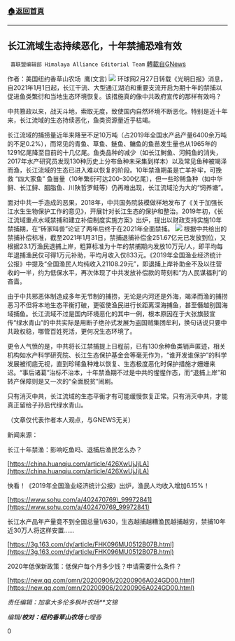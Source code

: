 ###  [:house:返回首頁](https://github.com/ourhimalayas/txt)
---

## 长江流域生态持续恶化，十年禁捕恐难有效
` 喜联盟编辑部 Himalaya Alliance Editorial Team` [轉載自GNews](https://gnews.org/zh-hans/937592/)

作者：美国纽约香草山农场  鹰(文言)
![]()![](https://gnews.org/wp-content/uploads/2021/02/22222222.jpg)
环球网2月27日转载《光明日报》消息，自2021年1月1日起，长江干流、大型通江湖泊和重要支流开启为期十年的禁捕以促进鱼类繁衍和当地生态环境恢复。该措施真的像中共政府宣传的那样有效吗？

中共篡政以来，战天斗地，索取无度，致使国内自然环境不断恶化。特别是近十年来，长江流域的生态持续恶化，鱼类资源量近乎枯竭。

长江流域的捕捞量近年来降至不足10万吨（占2019年全国水产品产量6400余万吨的不足0.2%），而常见的青鱼、草鱼、鲢鱼、鳙鱼的鱼苗发生量也从1965年的1291亿尾降至目前的十几亿尾。鱼类品种的减少（如长江鲥鱼、河鲀鱼的消失，2017年水产研究员发现130种历史上分布鱼种未采集到样本）以及常见鱼种被竭泽而渔，长江流域的生态已进入难以恢复的阶段。10年禁渔期虽是亡羊补牢，可挽救 “四大家鱼” 鱼苗量（10年繁衍可达200-300亿尾），但一些珍稀鱼种（如中华鲟、长江鲟、胭脂鱼、川陕哲罗鲑等）仍再难出现，长江流域沦为大的“饲养塘”。

面对中共一手造成的恶果，2018年，中共国务院装模做样地发布了《关于加强长江水生生物保护工作的意见》，开展针对长江生态的保护和整治。2019年初，《长江流域重点水域禁捕和建立补偿制度实施方案》出炉，提出以财政支持实施10年禁捕期，在“砖家叫兽”论证了两年后终于在2021年全面禁捕。
![]()![](https://gnews.org/wp-content/uploads/2021/02/555-scaled.jpg)
根据中共给出的禁捕补偿标准，截至2021年1月31日，禁捕退捕补偿金251.67亿元已发放到位，又根据23.1万渔民退捕上岸，粗算标准为十年的禁捕期内发放10万元/人，即平均每年退捕渔民仅可得1万元补助，平均月收入仅833元。《2019年全国渔业经济统计公报》中提及“全国渔民人均纯收入21108.29元”，即退捕上岸补助金不及以往营收的一半，约为低保水平，再次体现了中共发放补偿款的苛刻和“为人民谋福利”的吝啬。

由于中共邪恶体制造成多年无节制的捕捞，无论是内河还是外海，竭泽而渔的捕捞恶习不但将本地生态平衡打破，更驱使渔民进行长距离深海捕鱼，甚至僭越别国海域捕鱼。长江流域不过是国内环境恶化的其中一例，根本原因在于大张旗鼓宣传“绿水青山”的中共实际是用断子绝孙式发展为盗国贼集团牟利，换句话说只要中共政权稳，哪管百姓死活，更何况生态环境了。

更令人气愤的是，中共将长江禁捕提上日程前，已有130余种鱼类销声匿迹，相关机构如水产科学研究院、长江生态保护基金会等毫无作为，“谁开发谁保护”的科学发展被彻底无视，直到珍稀鱼种难以恢复、生态极度恶化时保护措施才姗姗来迟。“事后诸葛”治标不治本，十年禁渔期不过是中共的惺惺作态，而“退捕上岸”和转产保障则是又一次的“全面脱贫”闹剧。

只有消灭中共，长江流域的生态平衡才有可能缓慢恢复正常。只有消灭中共，才能真正留给子孙后代绿水青山。

（文章仅代表作者本人观点，与GNEWS无关）

新闻来源：

长江十年禁渔：影响吃鱼吗、退捕后渔民怎么办？

[https://china.huanqiu.com/article/426XwUjJjLA](https://china.huanqiu.com/article/426XwUjJjLA)

快看！《2019年全国渔业经济统计公报》出炉，渔民人均收入增加6.15%！

[https://www.sohu.com/a/402470769\_99972841](https://www.sohu.com/a/402470769_99972841)

长江水产品年产量竟不到全国总量1/630，生态越捕越糟渔民越捕越穷，禁捕10年近30万人将这样安置……

[https://3g.163.com/dy/article/FHK096MU0512B07B.html](https://3g.163.com/dy/article/FHK096MU0512B07B.html)

2020年低保新政策：低保户每个月多少钱？申请需要什么条件？

[https://new.qq.com/omn/20200906/20200906A024GD00.html](https://new.qq.com/omn/20200906/20200906A024GD00.html)

*责任编辑：加拿大多伦多枫叶农场**文锦*

*编辑/**校对：纽约香草山农场**七哩香*

0
